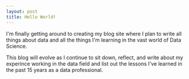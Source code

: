 ```yaml
---
layout: post
title: Hello World!
---
```

I'm finally getting around to creating my blog site where I plan to write all things about data and all the things I'm learning in the vast world of Data Science.

This blog will evolve as I continue to sit down, reflect, and write about my experince working in the data field and list out the lessons I've learned in the past 15 years as a data professional.

